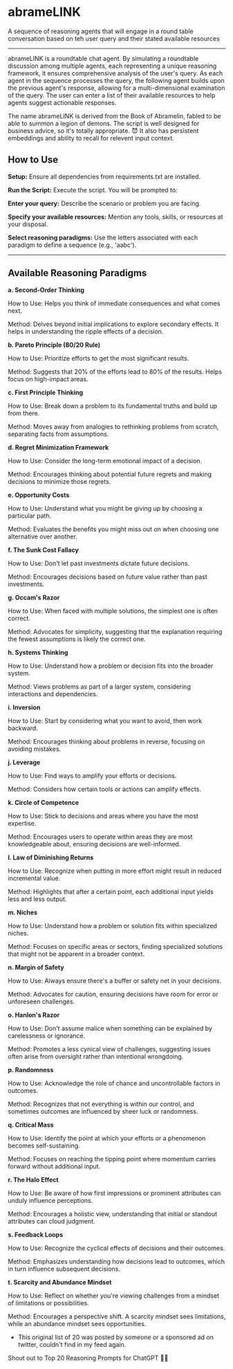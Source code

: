 # abrameLINK

A sequence of reasoning agents that will engage in a round table conversation based on teh user query and their stated available resources

---

abrameLINK is a roundtable chat agent. By simulating a roundtable discussion among multiple agents, each representing a unique reasoning framework, it ensures comprehensive analysis of the user's query. As each agent in the sequence processes the query, the following agent builds upon the previous agent's response, allowing for a multi-dimensional examination of the query. The user can enter a list of their available resources to help agents suggest actionable responses.

The name abrameLINK is derived from the Book of Abramelin, fabled to be able to summon a legion of demons. The script is well designed for business advice, so it's totally appropriate. 😈 It also has persistent embeddings and ability to recall for relevent input context.

## How to Use

  **Setup:** Ensure all dependencies from requirements.txt are installed.
  
  **Run the Script:** Execute the script. You will be prompted to:
  
  **Enter your query:** Describe the scenario or problem you are facing.
  
  **Specify your available resources:** Mention any tools, skills, or resources at your disposal.
  
  **Select reasoning paradigms:** Use the letters associated with each paradigm to define a sequence (e.g., 'aabc').

---

## Available Reasoning Paradigms

**a. Second-Order Thinking**

How to Use: Helps you think of immediate consequences and what comes next.

Method: Delves beyond initial implications to explore secondary effects. It helps in understanding the ripple effects of a decision.

**b. Pareto Principle (80/20 Rule)**

How to Use: Prioritize efforts to get the most significant results.

Method: Suggests that 20% of the efforts lead to 80% of the results. Helps focus on high-impact areas.

**c. First Principle Thinking**

How to Use: Break down a problem to its fundamental truths and build up from there.

Method: Moves away from analogies to rethinking problems from scratch, separating facts from assumptions.

**d. Regret Minimization Framework**

How to Use: Consider the long-term emotional impact of a decision.

Method: Encourages thinking about potential future regrets and making decisions to minimize those regrets.

**e. Opportunity Costs**

How to Use: Understand what you might be giving up by choosing a particular path.

Method: Evaluates the benefits you might miss out on when choosing one alternative over another.

**f. The Sunk Cost Fallacy**

How to Use: Don't let past investments dictate future decisions.

Method: Encourages decisions based on future value rather than past investments.

**g. Occam's Razor**

How to Use: When faced with multiple solutions, the simplest one is often correct.

Method: Advocates for simplicity, suggesting that the explanation requiring the fewest assumptions is likely the correct one.

**h. Systems Thinking**

How to Use: Understand how a problem or decision fits into the broader system.

Method: Views problems as part of a larger system, considering interactions and dependencies.

**i. Inversion**

How to Use: Start by considering what you want to avoid, then work backward.

Method: Encourages thinking about problems in reverse, focusing on avoiding mistakes.

**j. Leverage**

How to Use: Find ways to amplify your efforts or decisions.

Method: Considers how certain tools or actions can amplify effects.

**k. Circle of Competence**

How to Use: Stick to decisions and areas where you have the most expertise.

Method: Encourages users to operate within areas they are most knowledgeable about, ensuring decisions are well-informed.

**l. Law of Diminishing Returns**

How to Use: Recognize when putting in more effort might result in reduced incremental value.

Method: Highlights that after a certain point, each additional input yields less and less output.

**m. Niches**

How to Use: Understand how a problem or solution fits within specialized niches.

Method: Focuses on specific areas or sectors, finding specialized solutions that might not be apparent in a broader context.

**n. Margin of Safety**

How to Use: Always ensure there's a buffer or safety net in your decisions.

Method: Advocates for caution, ensuring decisions have room for error or unforeseen challenges.

**o. Hanlon's Razor**

How to Use: Don't assume malice when something can be explained by carelessness or ignorance.

Method: Promotes a less cynical view of challenges, suggesting issues often arise from oversight rather than intentional wrongdoing.

**p. Randomness**

How to Use: Acknowledge the role of chance and uncontrollable factors in outcomes.

Method: Recognizes that not everything is within our control, and sometimes outcomes are influenced by sheer luck or randomness.

**q. Critical Mass**

How to Use: Identify the point at which your efforts or a phenomenon becomes self-sustaining.

Method: Focuses on reaching the tipping point where momentum carries forward without additional input.

**r. The Halo Effect**

How to Use: Be aware of how first impressions or prominent attributes can unduly influence perceptions.

Method: Encourages a holistic view, understanding that initial or standout attributes can cloud judgment.

**s. Feedback Loops**

How to Use: Recognize the cyclical effects of decisions and their outcomes.

Method: Emphasizes understanding how decisions lead to outcomes, which in turn influence subsequent decisions.

**t. Scarcity and Abundance Mindset**

How to Use: Reflect on whether you're viewing challenges from a mindset of limitations or possibilities.

Method: Encourages a perspective shift. A scarcity mindset sees limitations, while an abundance mindset sees opportunities.

 * This original list of 20 was posted by someone or a sponsored ad on twitter, couldn't find in my feed again.

Shout out to Top 20 Reasoning Prompts for ChatGPT 💁‍♂️

